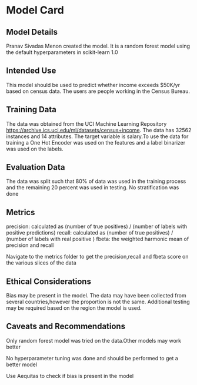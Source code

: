 # Model Card


## Model Details
Pranav Sivadas Menon created the model. It is a random forest model using the default hyperparameters in scikit-learn 1.0


## Intended Use
This model should be used to predict whether income exceeds $50K/yr based on census data. The users are people working in the Census Bureau.


## Training Data
The data was obtained from the UCI Machine Learning Repository https://archive.ics.uci.edu/ml/datasets/census+income. The data has 32562 instances and 14 attributes. The target variable is salary.To use the data for training a One Hot Encoder was used on the features and a label binarizer was used on the labels.



## Evaluation Data
The data was split such that 80% of data was used in the training process and the remaining 20 percent was used in testing. No stratification was done


## Metrics
precision: calculated as (number of true positives) / (number of labels with positive predictions)
recall: calculated as (number of true positives) / (number of labels with real positive )
fbeta: the weighted harmonic mean of precision and recall

Navigate to the metrics folder to get the precision,recall and fbeta score on the various slices of the data


## Ethical Considerations
Bias may be present in the model. The data may have been collected from several countries,however the proportion is not the same. Additional testing may be required based on the region the model is used.


## Caveats and Recommendations
Only random forest model was tried on the data.Other models may work better

No hyperparameter tuning was done and should be performed to get a better model

Use Aequitas to check if bias is present in the model

